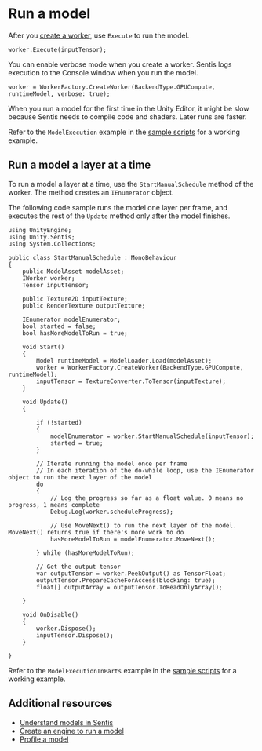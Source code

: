 # Run a model

After you [create a worker](create-an-engine.md), use `Execute` to run the model.

```
worker.Execute(inputTensor);
```

You can enable verbose mode when you create a worker. Sentis logs execution to the Console window when you run the model.
```
worker = WorkerFactory.CreateWorker(BackendType.GPUCompute, runtimeModel, verbose: true);
```

When you run a model for the first time in the Unity Editor, it might be slow because Sentis needs to compile code and shaders. Later runs are faster.

Refer to the `ModelExecution` example in the [sample scripts](package-samples.md) for a working example.

## Run a model a layer at a time

To run a model a layer at a time, use the `StartManualSchedule` method of the worker. The method creates an `IEnumerator` object.

The following code sample runs the model one layer per frame, and executes the rest of the `Update` method only after the model finishes.

```
using UnityEngine;
using Unity.Sentis;
using System.Collections;

public class StartManualSchedule : MonoBehaviour
{
    public ModelAsset modelAsset;
    IWorker worker;
    Tensor inputTensor;

    public Texture2D inputTexture;
    public RenderTexture outputTexture;

    IEnumerator modelEnumerator;
    bool started = false;
    bool hasMoreModelToRun = true;

    void Start()
    {
        Model runtimeModel = ModelLoader.Load(modelAsset);
        worker = WorkerFactory.CreateWorker(BackendType.GPUCompute, runtimeModel);
        inputTensor = TextureConverter.ToTensor(inputTexture);
    }

    void Update()
    {

        if (!started)
        {
            modelEnumerator = worker.StartManualSchedule(inputTensor);
            started = true;
        }

        // Iterate running the model once per frame
        // In each iteration of the do-while loop, use the IEnumerator object to run the next layer of the model
        do
        {
            // Log the progress so far as a float value. 0 means no progress, 1 means complete
            Debug.Log(worker.scheduleProgress);

            // Use MoveNext() to run the next layer of the model. MoveNext() returns true if there's more work to do
            hasMoreModelToRun = modelEnumerator.MoveNext();

        } while (hasMoreModelToRun);

        // Get the output tensor
        var outputTensor = worker.PeekOutput() as TensorFloat;
        outputTensor.PrepareCacheForAccess(blocking: true);
        float[] outputArray = outputTensor.ToReadOnlyArray();

    }

    void OnDisable()
    {
        worker.Dispose();
        inputTensor.Dispose();
    }

}
```

Refer to the `ModelExecutionInParts` example in the [sample scripts](package-samples.md) for a working example.

## Additional resources

- [Understand models in Sentis](models-concept.md)
- [Create an engine to run a model](create-an-engine.md)
- [Profile a model](profile-a-model.md)
